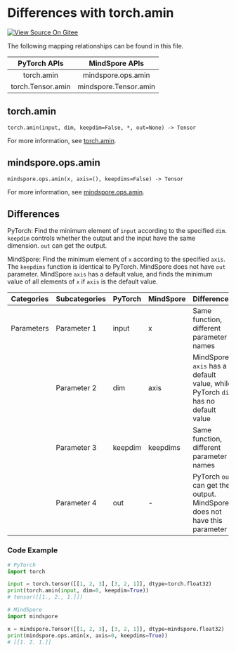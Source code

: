 # Differences with torch.amin

[![View Source On Gitee](https://mindspore-website.obs.cn-north-4.myhuaweicloud.com/website-images/r2.4.1/resource/_static/logo_source_en.svg)](https://gitee.com/mindspore/docs/blob/r2.4.1/docs/mindspore/source_en/note/api_mapping/pytorch_diff/amin.md)

The following mapping relationships can be found in this file.

|     PyTorch APIs      |      MindSpore APIs       |
| :-------------------: | :-----------------------: |
|    torch.amin     |  mindspore.ops.amin   |
|   torch.Tensor.amin    |   mindspore.Tensor.amin    |

## torch.amin

```text
torch.amin(input, dim, keepdim=False, *, out=None) -> Tensor
```

For more information, see [torch.amin](https://pytorch.org/docs/1.8.1/generated/torch.amin.html#torch.amin).

## mindspore.ops.amin

```text
mindspore.ops.amin(x, axis=(), keepdims=False) -> Tensor
```

For more information, see [mindspore.ops.amin](https://mindspore.cn/docs/en/r2.4.1/api_python/ops/mindspore.ops.amin.html).

## Differences

PyTorch: Find the minimum element of `input` according to the specified `dim`. `keepdim` controls whether the output and the input have the same dimension. `out` can get the output.

MindSpore: Find the minimum element of `x` according to the specified `axis`. The `keepdims` function is identical to PyTorch. MindSpore does not have `out` parameter. MindSpore `axis` has a default value, and finds the minimum value of all elements of `x` if `axis` is the default value.

| Categories | Subcategories| PyTorch | MindSpore |Differences |
| ---- | ----- | ------- | --------- |------------------ |
| Parameters | Parameter 1 | input   | x         | Same function, different parameter names                    |
|      | Parameter 2 | dim   | axis      | MindSpore `axis` has a default value, while PyTorch `dim` has no default value |
|      | Parameter 3 | keepdim   | keepdims | Same function, different parameter names |
|      | Parameter 4 | out   | -         | PyTorch `out` can get the output. MindSpore does not have this parameter |

### Code Example

```python
# PyTorch
import torch

input = torch.tensor([[1, 2, 3], [3, 2, 1]], dtype=torch.float32)
print(torch.amin(input, dim=0, keepdim=True))
# tensor([[1., 2., 1.]])

# MindSpore
import mindspore

x = mindspore.Tensor([[1, 2, 3], [3, 2, 1]], dtype=mindspore.float32)
print(mindspore.ops.amin(x, axis=0, keepdims=True))
# [[1. 2. 1.]]
```
